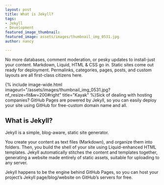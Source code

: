 ```yaml
---
layout: post
title: What is Jekyll?
tags:
- Jekyll
- Development
featured_image_thumbnail: 
featured_image: assets/images/thumbnail_img_0531.jpg
author: nancy

---
```

No more databases, comment moderation, or pesky updates to install-just your content. Markdown, Liquid, HTML & CSS go in. Static sites come out ready for deployment. Permalinks, categories, pages, posts, and custom layouts are all first-class citizens here.

{% include image-wide.html imageurl="/assets/images/thumbnail_img_0531.jpg?nf_resize=fit&w=200#right" title="Kayak" %}Sick of dealing with hosting companies? GitHub Pages are powered by Jekyll, so you can easily deploy your site using GitHub for free-custom domain name and all.

## What is Jekyll?

Jekyll is a simple, blog-aware, static site generator.

You create your content as text files (Markdown), and organize them into folders. Then, you build the shell of your site using Liquid-enhanced HTML templates. Jekyll automatically stitches the content and templates together, generating a website made entirely of static assets, suitable for uploading to any server.

Jekyll happens to be the engine behind GitHub Pages, so you can host your project’s Jekyll page/blog/website on GitHub’s servers for free.